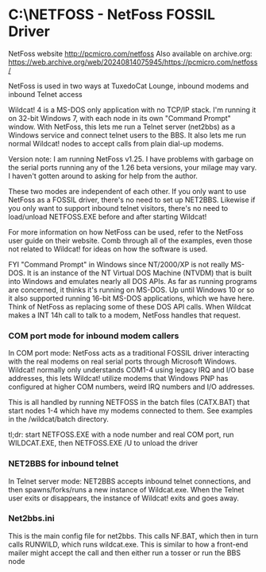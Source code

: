 # C:\NETFOSS - NetFoss FOSSIL Driver

NetFoss website http://pcmicro.com/netfoss
Also available on archive.org: https://web.archive.org/web/20240814075945/https://pcmicro.com/netfoss/

NetFoss is used in two ways at TuxedoCat Lounge, inbound modems and inbound
Telnet access

Wildcat! 4 is a MS-DOS only application with no TCP/IP stack. I'm running it on 32-bit
Windows 7, with each node in its own "Command Prompt" window. With NetFoss, this lets
me run a Telnet server (net2bbs) as a Windows service and connect telnet users to the BBS.
It also lets me run normal Wildcat! nodes to accept calls from plain dial-up modems.

Version note: I am running NetFoss v1.25. I have problems with garbage on the
serial ports running any of the 1.26 beta versions, your milage may vary.
I haven't gotten around to asking for help from the author.

These two modes are independent of each other. If you only want to use NetFoss as
a FOSSIL driver, there's no need to set up NET2BBS. Likewise if you only want to
support inbound telnet visitors, there's no need to load/unload NETFOSS.EXE before
and after starting Wildcat!

For more information on how NetFoss can be used, refer to the NetFoss user guide on
their website. Comb through all of the examples, even those not related to Wildcat!
for ideas on how the software is used.

FYI "Command Prompt" in Windows since NT/2000/XP is not really MS-DOS. It is an instance of
the NT Virtual DOS Machine (NTVDM) that is built into Windows and emulates nearly all DOS APIs.
As far as running programs are concerned, it thinks it's running on MS-DOS.
Up until Windows 10 or so it also supported running 16-bit MS-DOS applications, which we
have here. Think of NetFoss as replacing some of these DOS API calls. When Wildcat makes a
INT 14h call to talk to a modem, NetFoss handles that request.

### COM port mode for inbound modem callers
In COM port mode: NetFoss acts as a traditional FOSSIL driver
interacting with the real modems on real serial ports through
Microsoft Windows.  Wildcat! normally only understands COM1-4 using
legacy IRQ and I/O base addresses, this lets Wildcat! utilize modems
that Windows PNP has configured at higher COM numbers, weird IRQ
numbers and I/O addresses.

This is all handled by running NETFOSS in the batch files (CATX.BAT) that start
nodes 1-4 which have my modems connected to them. See examples in the /wildcat/batch
directory.

tl;dr: start NETFOSS.EXE with a node number and real COM port, run WILDCAT.EXE, then
NETFOSS.EXE /U to unload the driver

### NET2BBS for inbound telnet

In Telnet server mode: NET2BBS accepts inbound telnet connections,
and then spawns/forks/runs a new instance of Wildcat.exe. When the Telnet user
exits or disappears, the instance of Wildcat! exits and goes away.

### Net2bbs.ini

This is the main config file for net2bbs.  This calls NF.BAT, which then
in turn calls RUNWILD, which runs wildcat.exe.  This is similar to how
a front-end mailer might accept the call and then either run a tosser
or run the BBS node
                  
